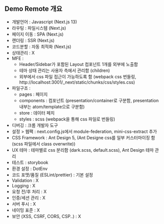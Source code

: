 ## Demo Remote 개요

- 개발언어 : Javascript (Next.js 13)
- 라우팅 : 파일시스템 (Next.js)
- 페이지 이동 : SPA (Next.js)
- 랜더링 : SSR (Next.js)
- 코드분할 : 자동 최적화 (Next.js)
- 상태관리 : X
- MFE :
  - Header/Sidebar가 포함된 Layout 컴포넌트 1개를 외부에 노출함
  - 테마 상태 관리는 사용자 측에서 관리함 (<Layout darkTheme={} setDarkTheme={}>children</Layout>)
  - 외부에서 css 파일 접근이 가능하도록 함 (webpack css 번들링, http://localhost:3001/\_next/static/chunks/css/styles.css)
- 파일구조 :
  - pages : 페이지
  - components : 컴포넌트 (presentation/container로 구분함, presentation 내부는 atom/template으로 구분함)
  - store : 데이터 페치
  - styles : scss (webpack을 통해 css 파일로 번들링)
- 디버깅 : 크롬 개발자 도구
- 설정 > 웹팩 : next.config.js에서 module-federation, mini-css-extract 추가
- CSS Framework : Ant Design 5, (Ant Designe css를 일부 커스터마이징 함 (scss 파일에서 class overwrite))
- UX 테마 : 테마별로 css 분리함 (dark.scss, default.scss), Ant Design 테마 관리
- 테스트 : storybook
- 환경 설정 : DotEnv
- 코드 포맷/품질 (ESLint/prettier) : 기본 설정
- Validation : X
- Logging : X
- 요청 전/후 처리 : X
- 인증/세션 관리 : X
- 서버 푸시 : X
- 네이밍 표준 : X
- 보안 (XSS, CSRF, CORS, CSP..) : X
